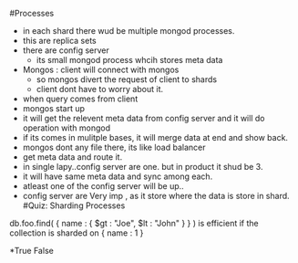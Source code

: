 #Processes
 - in each shard there wud be multiple mongod processes.
 - this are replica sets
 - there are config server
   - its small mongod process whcih stores meta data
 - Mongos : client will connect with mongos
   - so mongos divert the request of client to shards
   - client dont have to worry about it.
 - when query comes from client
  - mongos start up
  - it will get the relevent meta data from config server and  it will do operation with mongod
  - if its comes in mulitple bases, it will merge data at end and show back.
 - mongos dont any file there, its like load balancer
 - get meta data and route it.
 - in single lapy..config server are one. but in product it shud be 3.
 - it will have same meta data and sync among each.
 - atleast one of the config server will be up..
 - config server are Very imp , as it store where the data is store in shard.
#Quiz: Sharding Processes

db.foo.find( 
  { name : { $gt : "Joe", $lt : "John" } } ) 
is efficient if the collection is sharded on { name : 1 }

*True
False
